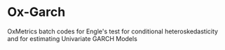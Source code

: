 # Ox-Garch
OxMetrics batch codes for Engle's test for conditional heteroskedasticity and for estimating Univariate GARCH Models
